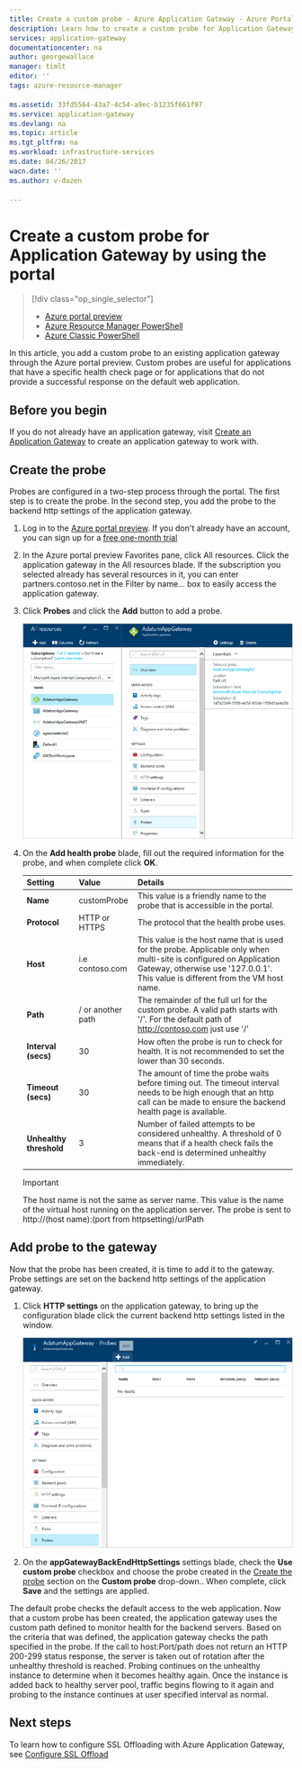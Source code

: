 ```yaml
---
title: Create a custom probe - Azure Application Gateway - Azure Portal Preview | Azure
description: Learn how to create a custom probe for Application Gateway by using the portal
services: application-gateway
documentationcenter: na
author: georgewallace
manager: timlt
editor: ''
tags: azure-resource-manager

ms.assetid: 33fd5564-43a7-4c54-a9ec-b1235f661f97
ms.service: application-gateway
ms.devlang: na
ms.topic: article
ms.tgt_pltfrm: na
ms.workload: infrastructure-services
ms.date: 04/26/2017
wacn.date: ''
ms.author: v-dazen

---
```

# Create a custom probe for Application Gateway by using the portal

> [!div class="op_single_selector"]
> * [Azure portal preview](application-gateway-create-probe-portal.md)
> * [Azure Resource Manager PowerShell](application-gateway-create-probe-ps.md)
> * [Azure Classic PowerShell](application-gateway-create-probe-classic-ps.md)

In this article, you add a custom probe to an existing application gateway through the Azure portal preview. Custom probes are useful for applications that have a specific health check page or for applications that do not provide a successful response on the default web application.

## Before you begin

If you do not already have an application gateway, visit [Create an Application Gateway](application-gateway-create-gateway-portal.md) to create an application gateway to work with.

## <a name="createprobe"></a>Create the probe

Probes are configured in a two-step process through the portal. The first step is to create the probe. In the second step, you add the probe to the backend http settings of the application gateway.

1. Log in to the [Azure portal preview](https://portal.azure.cn). If you don't already have an account, you can sign up for a [free one-month trial](https://azure.microsoft.com/free)

1. In the Azure portal preview Favorites pane, click All resources. Click the application gateway in the All resources blade. If the subscription you selected already has several resources in it, you can enter partners.contoso.net in the Filter by name… box to easily access the application gateway.

1. Click **Probes** and click the **Add** button to add a probe.

    ![Add Probe blade with information filled out][1]

1. On the **Add health probe** blade, fill out the required information for the probe, and when complete click **OK**.

    |**Setting** | **Value** | **Details**|
    |---|---|---|
    |**Name**|customProbe|This value is a friendly name to the probe that is accessible in the portal.|
    |**Protocol**|HTTP or HTTPS | The protocol that the health probe uses.|
    |**Host**|i.e contoso.com|This value is the host name that is used for the probe. Applicable only when multi-site is configured on Application Gateway, otherwise use '127.0.0.1'. This value is different from the VM host name.|
    |**Path**|/ or another path|The remainder of the full url for the custom probe. A valid path starts with '/'. For the default path of http://contoso.com just use '/' |
    |**Interval (secs)**|30|How often the probe is run to check for health. It is not recommended to set the lower than 30 seconds.|
    |**Timeout (secs)**|30|The amount of time the probe waits before timing out. The timeout interval needs to be high enough that an http call can be made to ensure the backend health page is available.|
    |**Unhealthy threshold**|3|Number of failed attempts to be considered unhealthy. A threshold of 0 means that if a health check fails the back-end is determined unhealthy immediately.|

    > [!IMPORTANT]
    > The host name is not the same as server name. This value is the name of the virtual host running on the application server. The probe is sent to http://(host name):(port from httpsetting)/urlPath

## Add probe to the gateway

Now that the probe has been created, it is time to add it to the gateway. Probe settings are set on the backend http settings of the application gateway.

1. Click **HTTP settings** on the application gateway, to bring up the configuration blade click the current backend http settings listed in the window.

    ![https settings window][2]

1. On the **appGatewayBackEndHttpSettings** settings blade, check the **Use custom probe** checkbox and choose the probe created in the [Create the probe](#createprobe) section on the **Custom probe** drop-down..
When complete, click **Save** and the settings are applied.

The default probe checks the default access to the web application. Now that a custom probe has been created, the application gateway uses the custom path defined to monitor health for the backend servers. Based on the criteria that was defined, the application gateway checks the path specified in the probe. If the call to host:Port/path does not return an HTTP 200-299 status response, the server is taken out of rotation after the unhealthy threshold is reached. Probing continues on the unhealthy instance to determine when it becomes healthy again. Once the instance is added back to healthy server pool, traffic begins flowing to it again and probing to the instance continues at user specified interval as normal.

## Next steps

To learn how to configure SSL Offloading with Azure Application Gateway, see [Configure SSL Offload](application-gateway-ssl-portal.md)

[1]: ./media/application-gateway-create-probe-portal/figure1.png
[2]: ./media/application-gateway-create-probe-portal/figure2.png
